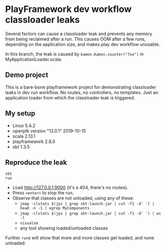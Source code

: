 # PlayFramework dev workflow classloader leaks

Several factors can cause a classloader leak and prevents any memory from being reclaimed after a run.
This causes OOM after a few runs, depending on the application size, and makes play dev workflow unusable.

In this branch, the leak is caused by `kamon.Kamon.counter("foo")` in MyApplicationLoader.scala.

## Demo project

This is a bare-bone playframework project for demonstrating classloader leaks in dev run workflow.
No routes, no controllers, no templates.
Just an application loader from which the classloader leak is triggered.

## My setup

- Linux 5.4.2
- openjdk version "13.0.1" 2019-10-15
- scala 2.13.1
- playframework 2.8.0
- sbt 1.3.5

## Reproduce the leak

```
sbt
run
```

- Load http://127.0.0.1:9000 (it's a 404, there's no routes).
- Press `<enter>` to stop the run.
- Observe that classes are not unloaded, using any of these:
  - `jmap -clstats $(jps | grep sbt-launch.jar | cut -f1 -d' ') | head -n -1 | egrep MyComponents`
  - `jmap -clstats $(jps | grep sbt-launch.jar | cut -f1 -d' ') | wc -l`
  - `visualvm`
  - any tool showing loaded/unloaded classes

Further `run`s will show that more and more classes get loaded, and none unloaded.
